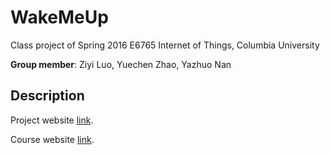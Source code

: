 # WakeMeUp
Class project of Spring 2016 E6765 Internet of Things, Columbia University

__Group member__: Ziyi Luo, Yuechen Zhao, Yazhuo Nan

Description
-----------
Project website [link](http://iotcolumbia2016tue4.weebly.com/).

Course website [link](http://iotcolumbia.weebly.com/).
